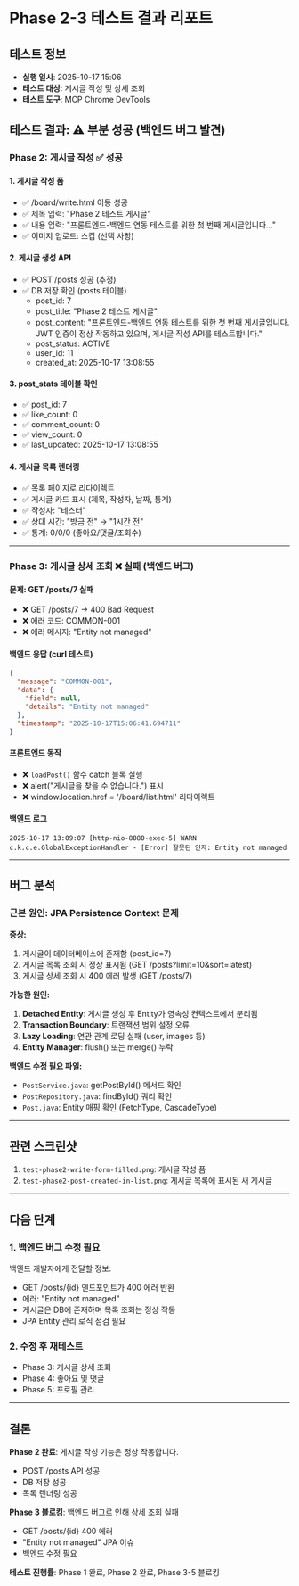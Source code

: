 # Phase 2-3 테스트 결과 리포트

## 테스트 정보
- **실행 일시**: 2025-10-17 15:06
- **테스트 대상**: 게시글 작성 및 상세 조회
- **테스트 도구**: MCP Chrome DevTools

## 테스트 결과: ⚠️ 부분 성공 (백엔드 버그 발견)

### Phase 2: 게시글 작성 ✅ 성공

#### 1. 게시글 작성 폼
- ✅ /board/write.html 이동 성공
- ✅ 제목 입력: "Phase 2 테스트 게시글"
- ✅ 내용 입력: "프론트엔드-백엔드 연동 테스트를 위한 첫 번째 게시글입니다..."
- ✅ 이미지 업로드: 스킵 (선택 사항)

#### 2. 게시글 생성 API
- ✅ POST /posts 성공 (추정)
- ✅ DB 저장 확인 (posts 테이블)
  - post_id: 7
  - post_title: "Phase 2 테스트 게시글"
  - post_content: "프론트엔드-백엔드 연동 테스트를 위한 첫 번째 게시글입니다. JWT 인증이 정상 작동하고 있으며, 게시글 작성 API를 테스트합니다."
  - post_status: ACTIVE
  - user_id: 11
  - created_at: 2025-10-17 13:08:55

#### 3. post_stats 테이블 확인
- ✅ post_id: 7
- ✅ like_count: 0
- ✅ comment_count: 0
- ✅ view_count: 0
- ✅ last_updated: 2025-10-17 13:08:55

#### 4. 게시글 목록 렌더링
- ✅ 목록 페이지로 리다이렉트
- ✅ 게시글 카드 표시 (제목, 작성자, 날짜, 통계)
- ✅ 작성자: "테스터"
- ✅ 상대 시간: "방금 전" → "1시간 전"
- ✅ 통계: 0/0/0 (좋아요/댓글/조회수)

---

### Phase 3: 게시글 상세 조회 ❌ 실패 (백엔드 버그)

#### 문제: GET /posts/7 실패
- ❌ GET /posts/7 → 400 Bad Request
- ❌ 에러 코드: COMMON-001
- ❌ 에러 메시지: "Entity not managed"

#### 백엔드 응답 (curl 테스트)
```json
{
  "message": "COMMON-001",
  "data": {
    "field": null,
    "details": "Entity not managed"
  },
  "timestamp": "2025-10-17T15:06:41.694711"
}
```

#### 프론트엔드 동작
- ❌ `loadPost()` 함수 catch 블록 실행
- ❌ alert("게시글을 찾을 수 없습니다.") 표시
- ❌ window.location.href = '/board/list.html' 리다이렉트

#### 백엔드 로그
```
2025-10-17 13:09:07 [http-nio-8080-exec-5] WARN  c.k.c.e.GlobalExceptionHandler - [Error] 잘못된 인자: Entity not managed
```

---

## 버그 분석

### 근본 원인: JPA Persistence Context 문제

**증상:**
1. 게시글이 데이터베이스에 존재함 (post_id=7)
2. 게시글 목록 조회 시 정상 표시됨 (GET /posts?limit=10&sort=latest)
3. 게시글 상세 조회 시 400 에러 발생 (GET /posts/7)

**가능한 원인:**
1. **Detached Entity**: 게시글 생성 후 Entity가 영속성 컨텍스트에서 분리됨
2. **Transaction Boundary**: 트랜잭션 범위 설정 오류
3. **Lazy Loading**: 연관 관계 로딩 실패 (user, images 등)
4. **Entity Manager**: flush() 또는 merge() 누락

**백엔드 수정 필요 파일:**
- `PostService.java`: getPostById() 메서드 확인
- `PostRepository.java`: findById() 쿼리 확인
- `Post.java`: Entity 매핑 확인 (FetchType, CascadeType)

---

## 관련 스크린샷

1. `test-phase2-write-form-filled.png`: 게시글 작성 폼
2. `test-phase2-post-created-in-list.png`: 게시글 목록에 표시된 새 게시글

---

## 다음 단계

### 1. 백엔드 버그 수정 필요
백엔드 개발자에게 전달할 정보:
- GET /posts/{id} 엔드포인트가 400 에러 반환
- 에러: "Entity not managed"
- 게시글은 DB에 존재하며 목록 조회는 정상 작동
- JPA Entity 관리 로직 점검 필요

### 2. 수정 후 재테스트
- Phase 3: 게시글 상세 조회
- Phase 4: 좋아요 및 댓글
- Phase 5: 프로필 관리

---

## 결론

**Phase 2 완료**: 게시글 작성 기능은 정상 작동합니다.
- POST /posts API 성공
- DB 저장 성공
- 목록 렌더링 성공

**Phase 3 블로킹**: 백엔드 버그로 인해 상세 조회 실패
- GET /posts/{id} 400 에러
- "Entity not managed" JPA 이슈
- 백엔드 수정 필요

**테스트 진행률**: Phase 1 완료, Phase 2 완료, Phase 3-5 블로킹
